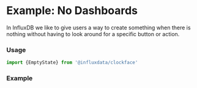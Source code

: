 # Example: No Dashboards

In InfluxDB we like to give users a way to create something when there is nothing without having to look around for a specific button or action.

### Usage
```js
import {EmptyState} from '@influxdata/clockface'
```

### Example
<!-- STORY -->


<!-- STORY HIDE START -->

<!-- STORY HIDE END -->

<!-- PROPS -->
